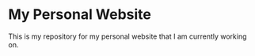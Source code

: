 # My Personal Website

This is my repository for my personal website that I am currently working on.